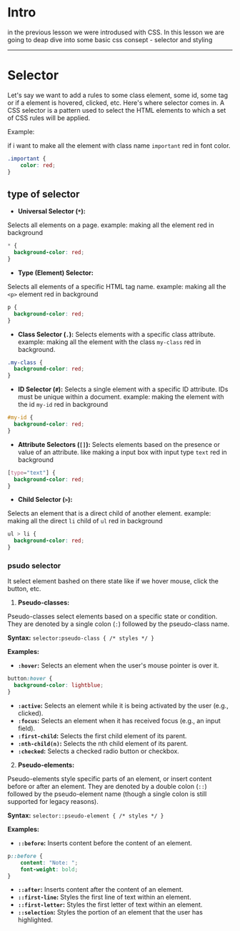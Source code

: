 # Intro
in the previous lesson we were introdused with CSS. In this lesson we are going to deap dive into some basic css consept - selector and styling

---
# Selector
Let's say we want to add a rules to some class element, some id, some tag or if a element is hovered, clicked, etc. Here's where selector comes in. A CSS selector is a pattern used to select the HTML elements to which a set of CSS rules will be applied.

Example:

if i want to make all the element with class name `important` red in font color.
```css
.important {
    color: red;
}
```

## type of selector
- **Universal Selector (`*`):**

Selects all elements on a page. example: making all the element red in background
```css
* {
  background-color: red;
}
```
- **Type (Element) Selector:** 

Selects all elements of a specific HTML tag name. example: making all the `<p>` element red in background
```css
p {
  background-color: red;
}
```
- **Class Selector (`.`):** 
Selects elements with a specific class attribute. example: making all the element with the class `my-class` red in background.
```css
.my-class {
  background-color: red;
}
```
- **ID Selector (`#`):** Selects a single element with a specific ID attribute. IDs must be unique within a document. example: making the element with the id `my-id` red in background
```css
#my-id {
  background-color: red;
}
```
- **Attribute Selectors (`[]`):** 
Selects elements based on the presence or value of an attribute. like making a input box with input type `text` red in background
```css
[type="text"] {
  background-color: red;
}
```

- **Child Selector (`>`):** 

Selects an element that is a direct child of another element. example: making all the direct `li` child of `ul` red in background
```css
ul > li {
  background-color: red;
}
```

### **psudo selector**
It select element bashed on there state like if we hover mouse, click the button, etc.
1. **Pseudo-classes:**

Pseudo-classes select elements based on a specific state or condition. They are denoted by a single colon (`:`) followed by the pseudo-class name. 

**Syntax:** `selector:pseudo-class { /* styles */ }`

**Examples:**
- **`:hover`:** Selects an element when the user's mouse pointer is over it.
```css
button:hover {
  background-color: lightblue;
}
```
- **`:active`:** Selects an element while it is being activated by the user (e.g., clicked).
- **`:focus`:** Selects an element when it has received focus (e.g., an input field).
- **`:first-child`:** Selects the first child element of its parent.
- **`:nth-child(n)`:** Selects the nth child element of its parent.
- **`:checked`:** Selects a checked radio button or checkbox.
2. **Pseudo-elements:**

Pseudo-elements style specific parts of an element, or insert content before or after an element. They are denoted by a double colon (`::`) followed by the pseudo-element name (though a single colon is still supported for legacy reasons).

**Syntax:** `selector::pseudo-element { /* styles */ }`

**Examples:**
- **`::before`:** Inserts content before the content of an element.
```css
p::before {
    content: "Note: ";
    font-weight: bold;
}
```
- **`::after`:** Inserts content after the content of an element.
- **`::first-line`:** Styles the first line of text within an element.
- **`::first-letter`:** Styles the first letter of text within an element.
- **`::selection`:** Styles the portion of an element that the user has highlighted.